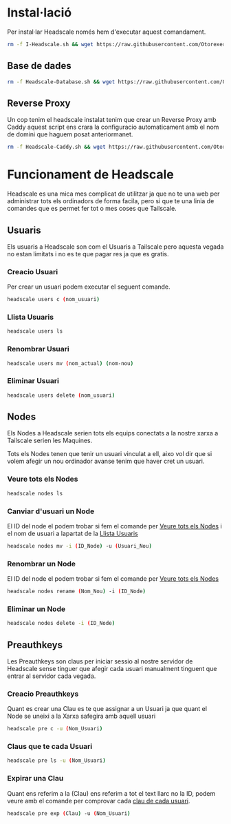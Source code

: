 # Instal·lació
Per instal·lar Headscale només hem d'executar aquest comandament.
```bash
rm -f I-Headscale.sh && wget https://raw.githubusercontent.com/Otorexer/SerLliure/main/Serveis/Headscale/I-Headscale.sh bash I-Headscale.sh && rm I-Headscale.sh
```
## Base de dades
```bash
rm -f Headscale-Database.sh && wget https://raw.githubusercontent.com/Otorexer/SerLliure/main/Serveis/Headscale/Headscale-Database.sh && bash Headscale-Database.sh && rm Headscale-Database.sh
```
## Reverse Proxy
Un cop tenim el headscale instalat tenim que crear un Reverse Proxy amb Caddy aquest script ens crara la configuracio automaticament amb el nom de domini que haguem posat anteriormanet.
```bash
rm -f Headscale-Caddy.sh && wget https://raw.githubusercontent.com/Otorexer/SerLliure/main/Serveis/Headscale/Headscale-Caddy.sh && bash Headscale-Caddy.sh && rm Headscale-Caddy.sh
```
# Funcionament de Headscale
Headscale es una mica mes complicat de utilitzar ja que no te una web per administrar tots els ordinadors de forma facila, pero si que te una linia de comandes que es permet fer tot o mes coses que Tailscale.

## Usuaris
Els usuaris a Headscale son com el Usuaris a Tailscale pero aquesta vegada no estan limitats i no es te que pagar res ja que es gratis.

### Creacio Usuari
Per crear un usuari podem executar el seguent comande.
```bash
headscale users c (nom_usuari)
```
### Llista Usuaris
```bash
headscale users ls
```
### Renombrar Usuari
```bash
headscale users mv (nom_actual) (nom-nou)
```
### Eliminar Usuari
```bash
headscale users delete (nom_usuari)
```

## Nodes
Els Nodes a Headscale serien tots els equips conectats a la nostre xarxa a Tailscale serien les Maquines.

Tots els Nodes tenen que tenir un usuari vinculat a ell, aixo vol dir que si volem afegir un nou ordinador avanse tenim que haver cret un usuari.
### Veure tots els Nodes
```bash
headscale nodes ls
```
### Canviar d'usuari un Node
El ID del node el podem trobar si fem el comande per [Veure tots els Nodes](https://github.com/Otorexer/SerLliure/tree/main/Serveis/Headscale#veure-tots-els-nodes) i el nom de usuari a lapartat de la [Llista Usuaris](https://github.com/Otorexer/SerLliure/tree/main/Serveis/Headscale#llista-usuaris)
```bash
headscale nodes mv -i (ID_Node) -u (Usuari_Nou)
```
### Renombrar un Node
El ID del node el podem trobar si fem el comande per [Veure tots els Nodes](https://github.com/Otorexer/SerLliure/tree/main/Serveis/Headscale#veure-tots-els-nodes)
```bash
headscale nodes rename (Nom_Nou) -i (ID_Node)
```
### Eliminar un Node
```bash
headscale nodes delete -i (ID_Node)
```
## Preauthkeys
Les Preauthkeys son claus per iniciar sessio al nostre servidor de Headscale sense tinguer que afegir cada usuari manualment tinguent que entrar al servidor cada vegada.
### Creacio Preauthkeys
Quant es crear una Clau es te que assignar a un Usuari ja que quant el Node se uneixi a la Xarxa safegira amb aquell usuari
```bash
headscale pre c -u (Nom_Usuari)
```
### Claus que te cada Usuari
```bash
headscale pre ls -u (Nom_Usuari)
```
### Expirar una Clau
Quant ens referim a la (Clau) ens referim a tot el text llarc no la ID, podem veure amb el comande per comprovar cada [clau de cada usuari](https://github.com/Otorexer/SerLliure/blob/main/Serveis/Headscale/README.md#claus-que-te-cada-usuari).
```bash
headscale pre exp (Clau) -u (Nom_Usuari)
```
